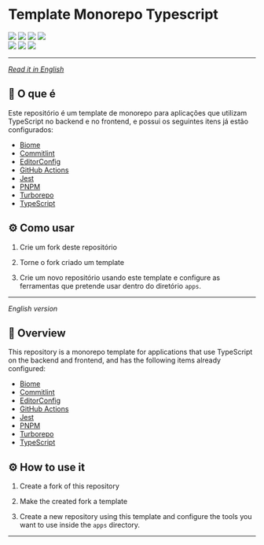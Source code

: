 <div id='top'>

# Template Monorepo Typescript

</div>


<div>
  <img src="https://img.shields.io/badge/biome-60A5FA?style=for-the-badge&logo=biome&logoColor=white"/>
  <img src="https://img.shields.io/badge/commitlint-121212?style=for-the-badge&logo=commitlint&logoColor=ffffff"/>
  <img src="https://img.shields.io/badge/editorconfig-121212?style=for-the-badge&logo=editorconfig&logoColor=ffffff"/>
  <img src="https://img.shields.io/badge/jest-ff4545?style=for-the-badge&logo=jest&logoColor=ffffff"><br>
  <img src="https://img.shields.io/badge/pnpm-f69220?style=for-the-badge&logo=pnpm&logoColor=white">
  <img src="https://img.shields.io/badge/turborepo-1b1c31?style=for-the-badge&logo=turborepo&logoColor=white">
  <img src="https://img.shields.io/badge/TypeScript-3178c6?style=for-the-badge&logo=typescript&logoColor=white">
</div>

---
_[Read it in English](#English)_
## 🔎 O que é

Este repositório é um template de monorepo para aplicações que utilizam TypeScript no backend e no frontend, e possui os seguintes itens já estão configurados:

- [Biome](https://biomejs.dev)
- [Commitlint](https://github.com/conventional-changelog/commitlint)
- [EditorConfig](https://editorconfig.org)
- [GitHub Actions](https://docs.github.com/en/actions/using-workflows)
- [Jest](https://jestjs.io)
- [PNPM](https://pnpm.io)
- [Turborepo](https://turbo.build/repo)
- [TypeScript](https://www.typescriptlang.org)

## ⚙️ Como usar

1. Crie um fork deste repositório

2. Torne o fork criado um template

3. Crie um novo repositório usando este template e configure as ferramentas que pretende usar dentro do diretório `apps`.

---

<div id="English">

_English version_

</div>

## 🔎 Overview

This repository is a monorepo template for applications that use TypeScript on the backend and frontend, and has the following items already configured:

- [Biome](https://biomejs.dev)
- [Commitlint](https://github.com/conventional-changelog/commitlint)
- [EditorConfig](https://editorconfig.org)
- [GitHub Actions](https://docs.github.com/en/actions/using-workflows)
- [Jest](https://jestjs.io)
- [PNPM](https://pnpm.io)
- [Turborepo](https://turbo.build/repo)
- [TypeScript](https://www.typescriptlang.org)

## ⚙️ How to use it

1. Create a fork of this repository

2. Make the created fork a template

3. Create a new repository using this template and configure the tools you want to use inside the `apps` directory.

---
